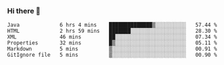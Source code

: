### Hi there 👋

<!--START_SECTION:waka-->

```text
Java             6 hrs 4 mins    ██████████████▒░░░░░░░░░░   57.44 %
HTML             2 hrs 59 mins   ███████░░░░░░░░░░░░░░░░░░   28.30 %
XML              46 mins         ██░░░░░░░░░░░░░░░░░░░░░░░   07.34 %
Properties       32 mins         █▒░░░░░░░░░░░░░░░░░░░░░░░   05.11 %
Markdown         5 mins          ▒░░░░░░░░░░░░░░░░░░░░░░░░   00.91 %
GitIgnore file   5 mins          ▒░░░░░░░░░░░░░░░░░░░░░░░░   00.90 %
```

<!--END_SECTION:waka-->


<!--
**AnkelMauCastillo/AnkelMauCastillo** is a ✨ _special_ ✨ repository because its `README.md` (this file) appears on your GitHub profile.

Here are some ideas to get you started:

- 🔭 I’m currently working on ...
- 🌱 I’m currently learning ...
- 👯 I’m looking to collaborate on ...
- 🤔 I’m looking for help with ...
- 💬 Ask me about ...
- 📫 How to reach me: ...
- 😄 Pronouns: ...
- ⚡ Fun fact: ...
-->
